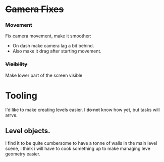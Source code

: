 # ~~Camera Fixes~~
### Movement 
Fix camera movement, make it smoother:
- On dash make camera lag a bit behind.
- Also make it drag after starting movement.

### ~~Visibility~~
Make lower part of the screen visible 
# Tooling
I'd like to make creating levels easier.
I ~~do not~~ know how yet, but tasks will arrve.
## Level objects.
I find it to be quite cumbersome to have a tonne of walls in the main level scene, i think i will have to cook something up to make managing leve geometry easier.
